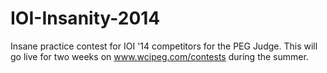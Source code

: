 IOI-Insanity-2014
=================
Insane practice contest for IOI '14 competitors for the PEG Judge. This will go live for two weeks on www.wcipeg.com/contests  during the summer.
